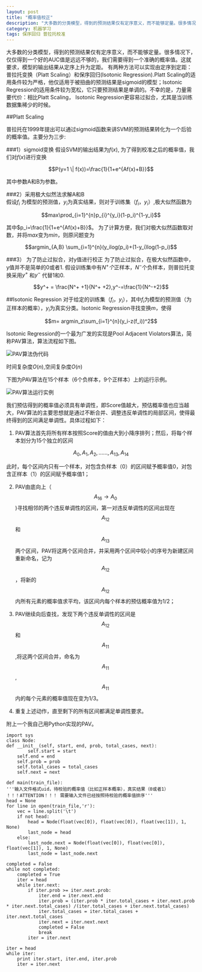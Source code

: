 ```yaml
---
layout: post
title: "概率值校正"
description: "大多数的分类模型，得到的预测结果仅有定序意义，而不能够定量。很多情况下，仅仅得到一个好的AUC值是远远不够的，我们需要得到一个准确的概率值。这就要求，模型的输出结果从定序上升为定距。"
category: 机器学习
tags: 保序回归 普拉托校准
---
```


大多数的分类模型，得到的预测结果仅有定序意义，而不能够定量。很多情况下，仅仅得到一个好的AUC值是远远不够的，我们需要得到一个准确的概率值。这就要求，模型的输出结果从定序上升为定距。
有两种方法可以实现由定序到定距：普拉托变换（Platt Scaling）和保序回归(Isotonic Regression).Platt Scaling的适用条件较为严格，他仅适用于被扭曲的预测结果是sigmoid的模型；Isotonic Regression的适用条件较为宽松，它只要预测结果是单调的。不幸的是，力量需要代价：相比Platt Scaling， Isotonic Regression更容易过拟合，尤其是当训练数据集稀少的时候。

##Platt Scaling

普拉托在1999年提出可以通过sigmoid函数来讲SVM的预测结果转化为一个后验的概率值。主要分为三步:

###1）sigmoid变换
假设SVM的输出结果为$f(x)$, 为了得到校准之后的概率值，我们对$f(x)$进行变换

$$P(y=1 \| f(x))=\frac{1}{1+e^{Af(x)+B}}$$

其中参数A和B为参数。

###2）采用极大似然法求解A和B	
假设$f_i$ 为模型的预测值，$y_i$为真实结果，则对于训练集$（f_i，y_i）$,极大似然函数为

$$max\prod_{i=1}^{n}p_{i}^{y_i}(1-p_i)^{1-y_i}$$

其中$p_i=\frac{1}{1+e^{Af(x)+B}}$。
为了计算方便，我们对极大似然函数取对数，并将$max$变为$min$，则原问题变为

$$argmin_{A,B} \sum_{i=1}^{n}(y_ilog(p_i)+(1-y_i)log(1-p_i)$$

###3） 为了防止过拟合，对y值进行校正
为了防止过拟合，在极大似然函数中，y值并不是简单的0或者1.
假设训练集中有$N^+个$正样本，$N^-$个负样本，则普拉托变换采用$y^+$ 和$y^-$ 代替1和0.

$$y^+ = \frac{N^+ +1}{N^+ +2},y^-=\frac{1}{N^-+2}$$

##Isotonic Regression
对于给定的训练集$（f_i，y_i）$，其中$f_i$为模型的预测值（为正样本的概率），$y_i$为真实分类。Isotonic Regression寻找变换$m$，使得

$$m= argmin_z\sum_{i=1}^{n}(y_i-z(f_i))^2$$ 

Isotonic Regression的一个最为广发的实现是Pool Adjacent Violators算法，简称PAV算法，算法流程如下图。

![PAV算法伪代码][1]

时间复杂度$O(n)$,空间复杂度$O(n)$

下图为PAV算法在15个样本（6个负样本，9个正样本）上的运行示例。

![PAV算法运行实例][2]

我们预估得到的概率值必须具有单调性，即Score值越大，预估概率值也应当越大，PAV算法的主要思想就是通过不断合并、调整违反单调性的局部区间，使得最终得到的区间满足单调性。具体过程如下：
 1. PAV算法首先将所有样本按照Score的值由大到小降序排列；然后，将每个样本划分为15个独立的区间
 
$$A_0,A_1,A_2,......,A_{13},A_{14}$$

此时，每个区间内只有一个样本，对包含负样本（0）的区间赋予概率值0，对包含正样本（1）的区间赋予概率值1；

 2. PAV由底向上（$$A_{16}\rightarrow A_{0}$$)寻找相邻的两个违反单调性的区间，第一对违反单调性的区间出现在$$A_{12}$$和$$A_{13}$$两个区间，PAV将这两个区间合并，并采用两个区间中较小的序号为新建区间重新命名，记为$$A_{12}$$，将新的$$A_{12}$$内所有元素的概率值求平均，该区间内每个样本的预估概率值为1/2；
 
 3. PAV继续向后查找，发现下两个违反单调性的区间是$$A_{12}$$和$$A_{11}$$,将这两个区间合并，命名为$$A_{11}$$,$$A_{11}$$内的每个元素的概率值现在变为1/3。
 
 4. 重复上述动作，直至剩下的所有区间都满足单调性要求。

附上一个我自己用Python实现的PAV。

    import sys
    class Node:
	def __init__(self, start, end, prob, total_cases, next):
        	self.start = start
		self.end = end
		self.prob = prob
		self.total_cases = total_cases
		self.next = next

    def main(train_file):
    '''输入文件格式uid，待校验的概率值（比如正样本概率），真实结果（0或者1）
    ！！！ATTENTION！！！ 需要输入文件已经按照待校验的概率值排序'''
	head = None
	for line in open(train_file,'r'):
		vec = line.split('\t')
		if not head:
			head = Node(float(vec[0]), float(vec[0]), float(vec[1]), 1, None)
			last_node = head
		else:
			last_node.next = Node(float(vec[0]), float(vec[0]), float(vec[1]), 1, None)
			last_node = last_node.next

	completed = False
	while not completed:
		completed = True
		iter = head
		while iter.next:
			if iter.prob >= iter.next.prob:
				iter.end = iter.next.end
				iter.prob = (iter.prob * iter.total_cases + iter.next.prob * iter.next.total_cases) /(iter.total_cases + iter.next.total_cases)
				iter.total_cases = iter.total_cases + iter.next.total_cases
				iter.next = iter.next.next
				completed = False
				break
			iter = iter.next

	iter = head
	while iter:
		print iter.start, iter.end, iter.prob
		iter = iter.next

  [1]: http://ww1.sinaimg.cn/mw690/7c225887jw1efrvnzcmu5j20e507nmyb.jpg
  [2]: http://ww3.sinaimg.cn/mw690/7c225887jw1efrvswllklj20cw0bb757.jpg